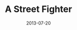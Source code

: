 ---
layout: message
category: message
series: "God Is ____"
title: "A Street Fighter"
date: 2013-07-20
message_id: 799
---